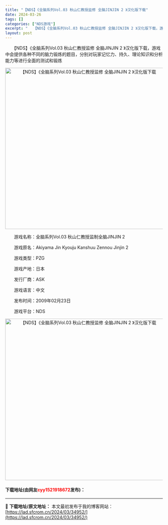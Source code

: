 ```yaml
---
title: "【NDS】《全脑系列Vol.03 秋山仁教授监修 全脑JINJIN 2 》汉化版下载"
date: 2024-03-26
tags: []
categories: ["NDS游戏"]
excerpt: "　　【NDS】《全脑系列Vol.03 秋山仁教授监修 全脑JINJIN 2 》汉化版下载，游戏中会提供各种不同的脑力锻炼的题目，分别对玩家记忆力、持久、理论知识和分析能力等进行全面的测试和锻炼 　　游戏名称：全脑系列Vol.03 秋山仁教授监制全脑JINJIN 2 　　游戏原名：Akiyama Ji&hellip;"
layout: post
---
```


 <p>　　【NDS】《全脑系列Vol.03 秋山仁教授监修 全脑JINJIN 2 》汉化版下载，游戏中会提供各种不同的脑力锻炼的题目，分别对玩家记忆力、持久、理论知识和分析能力等进行全面的测试和锻炼</p> <p align="center"><img align="" border="0" src="https://lad.sfcrom.cn/wp-content/uploads/2024/03/20240326_66022ce9b4dab.png" width="515" alt="【NDS】《全脑系列Vol.03 秋山仁教授监修 全脑JINJIN 2 》汉化版下载" /></p> <p>　　游戏名称：全脑系列Vol.03 秋山仁教授监制全脑JINJIN 2</p> <p>　　游戏原名：Akiyama Jin Kyouju Kanshuu Zennou Jinjin 2</p> <p>　　游戏类型：PZG</p> <p>　　游戏产地：日本</p> <p>　　发行厂商：ASK</p> <p>　　游戏语言：中文</p> <p>　　发布时间：2009年02月23日</p> <p>　　游戏平台：NDS</p> <p align="center"><img align="" border="0" src="https://lad.sfcrom.cn/wp-content/uploads/2024/03/20240326_66022cea6daae.png" width="516" alt="【NDS】《全脑系列Vol.03 秋山仁教授监修 全脑JINJIN 2 》汉化版下载" /></p> <p><h4>下载地址(由网友<font color="red">cyy1521918672</font>发布)：</h4></p> 

---
📖 **下载地址/原文地址：** 本文最初发布于我的博客网站：[https://lad.sfcrom.cn/2024/03/34952/](https://lad.sfcrom.cn/2024/03/34952/)
